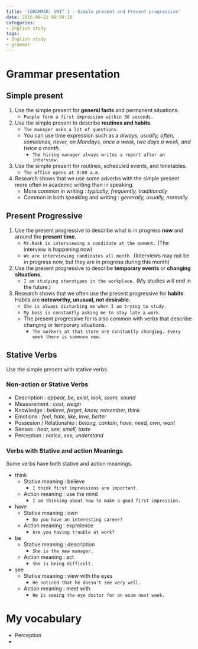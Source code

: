 ```yaml
---
title: '[GRAMMAR] UNIT 1 - Simple present and Present progressive'
date: 2016-09-22 09:59:10
categories: 
- English study
tags:
- English study
- grammar
---
```


# Grammar presentation

## Simple present

1. Use the simple present for **general facts** and permanent situations.
    - `People form a first impression within 30 seconds.`
2. Use the simple present to describe **routines and habits**.
    - `The manager asks a lot of questions.`
    - You can use time expression such as a *always, usually, often, sometimes, never, on Mondays, once a week, two days a week, and twice a month.*
        - `The hiring manager always writes a report after an interview.`
3. Use the simple present for routines, scheduled events, and timetables.
    - `The office opens at 9:00 a.m.`
4. Research shows that we use some adverbs with the simple present more often in academic writing than in speaking.
    - More common in writing : *typically, frequently, traditionally*
    - Common in both speaking and writing : *generally, usually, normally*
    
## Present Progressive

1. Use the present progressive to describe what is in progress **now** and around the **present time.**
    - `Mr.Rask is interviewing a condidate at the moment.` (The interview is happening now)
    - `We are interviewing candidates all month.` (Interviews may not be in progress now, but they are in progress during this month)
2. Use the present progressive to describe **temporary events** or **changing situations.**
    - `I am studying sterotypes in the workplace.` (My studies will end in the future.)
3. Research shows that we often use the present progressive for **habits**. Habits are **noteworthy, unusual, not desirable.**
    - `She is always disturbing me when I am trying to study.`
    - `My boss is constantly asking me to stay late a work.`
    - The present progressive for is also common with verbs that describe changing or temporary situations.
        - `The workers at that store are constantly changing. Every week there is someone new.`

## Stative Verbs
Use the simple present with stative verbs.

### Non-action or Stative Verbs
- Description : *appear, be, exist, look, seem, sound*
- Measurement : *cost, weigh*
- Knowledge : *believe, forget, know, remember, think*
- Emotions : *feel, hate, like, love, better*
- Possesion / Relationship : *belong, contain, have, need, own, want*
- Senses : *hear, see, smell, taste*
- Perception : *notice, see, understand*
 
 
### Verbs with Stative and action Meanings
Some verbs have both stative and action meanings.

- think
    - Stative meaning : believe
        - `I think first impressions are important.`
    - Action meaning : use the mind
        - `I am thinking about how to make a good first impression.`
- have
    - Stative meaning : own
        - `Do you have an interesting career?`
    - Action meaning : expreience
        - `Are you having trouble at work?`
- be
    - Stative meaning : description
        - `She is the new manager.`
    - Action meaning : act
        - `She is being difficult.`
- see
    - Stative meaning : view with the eyes
        - `He noticed that he doesn't see very well.`
    - Action meaning : meet with
        - `He is seeing the eye doctor for an exam next week.`
        

# My vocabulary
- Perception
- 
